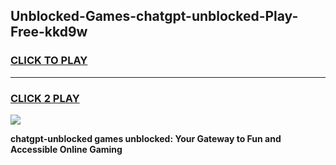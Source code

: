 
## Unblocked-Games-chatgpt-unblocked-Play-Free-kkd9w
<h3>
<a href="https://premium76.site?title=chatgpt-unblocked&ref=23A">CLICK TO PLAY</a></h3>
<hr>

<h3>
<a href="https://premium76.site?title=chatgpt-unblocked&ref=23A">CLICK 2 PLAY</a>
  
</h3>

<a href="https://premium76.site?title=chatgpt-unblocked&ref=23A"><img src="https://clearcache.store/games.png"></a>


**chatgpt-unblocked games unblocked: Your Gateway to Fun and Accessible Online Gaming**
